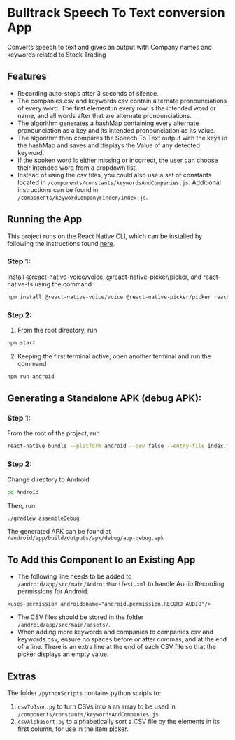# Bulltrack Speech To Text conversion App
Converts speech to text and gives an output with Company names and keywords related to Stock Trading
## Features
- Recording auto-stops after 3 seconds of silence.
- The companies.csv and keywords.csv contain alternate pronounciations of every word. The first element in every row is the intended word or name, and all words after that are alternate pronounciations.
- The algorithm generates a hashMap containing every alternate pronounciation as a key and its intended pronounciation as its value.
- The algorithm then compares the Speech To Text output with the keys in the hashMap and saves and displays the Value of any detected keyword.
- If the spoken word is either missing or incorrect, the user can choose their intended word from a dropdown list.
- Instead of using the csv files, you could also use a set of constants located in ```/components/constants/keywordsAndCompanies.js```. Additional instructions can be found in ```/components/keywordCompanyFinder/index.js```.

## Running the App

This project runs on the React Native CLI, which can be installed by following the instructions found [here](https://reactnative.dev/docs/environment-setup).
### Step 1:
Install @react-native-voice/voice, @react-native-picker/picker, and react-native-fs using the command
```bash
npm install @react-native-voice/voice @react-native-picker/picker react-native-fs
```
### Step 2:

1. From the root directory, run
```bash
npm start
``` 
2. Keeping the first terminal active, open another terminal and run the command 
```bash
npm run android
``` 

## Generating a Standalone APK (debug APK):
### Step 1:
From the root of the project, run
```bash
react-native bundle --platform android --dev false --entry-file index.js --bundle-output android/app/src/main/assets/index.android.bundle --assets-dest android/app/src/main/res
```
### Step 2:
Change directory to Android:
```bash
cd Android
```
Then, run
```bash
./gradlew assembleDebug
```
The generated APK can be found at ```/android/app/build/outputs/apk/debug/app-debug.apk```

## To Add this Component to an Existing App
- The following line needs to be added to ```/android/app/src/main/AndroidManifest.xml``` to handle Audio Recording permissions for Android.
```
<uses-permission android:name="android.permission.RECORD_AUDIO"/>
``` 

- The CSV files should be stored in the folder 
```/android/app/src/main/assets/```.
- When adding more keywords and companies to companies.csv and keywords.csv, ensure no spaces before or after commas, and at the end of a line. There is an extra line at the end of each CSV file so that the picker displays an empty value.

## Extras
The folder ```/pythonScripts``` contains python scripts to:
1.   ```csvToJson.py``` to turn CSVs into a an array to be used in ```/components/constants/keywordsAndCompanies.js```
2.  ```csvAlphaSort.py``` to alphabetically sort a CSV file by the elements in its first column, for use in the item picker.